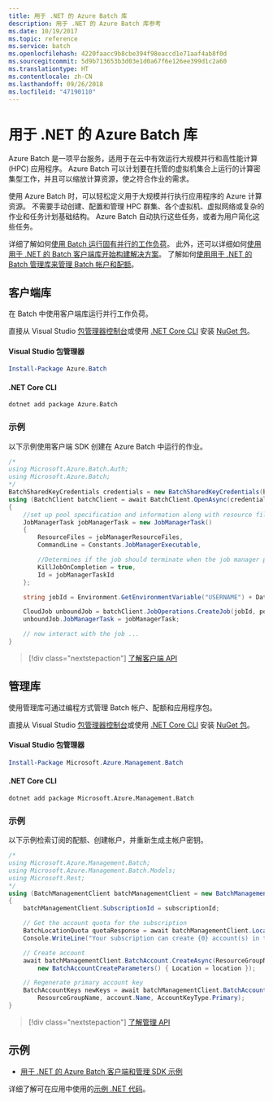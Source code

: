 ```yaml
---
title: 用于 .NET 的 Azure Batch 库
description: 用于 .NET 的 Azure Batch 库参考
ms.date: 10/19/2017
ms.topic: reference
ms.service: batch
ms.openlocfilehash: 4220faacc9b8cbe394f98eaccd1e71aaf4ab8f0d
ms.sourcegitcommit: 5d9b713653b3d03e1d0a67f6e126ee399d1c2a60
ms.translationtype: HT
ms.contentlocale: zh-CN
ms.lasthandoff: 09/26/2018
ms.locfileid: "47190110"
---
```

# <a name="azure-batch-libraries-for-net"></a>用于 .NET 的 Azure Batch 库

Azure Batch 是一项平台服务，适用于在云中有效运行大规模并行和高性能计算 (HPC) 应用程序。 Azure Batch 可以计划要在托管的虚拟机集合上运行的计算密集型工作，并且可以缩放计算资源，使之符合作业的需求。

使用 Azure Batch 时，可以轻松定义用于大规模并行执行应用程序的 Azure 计算资源。 不需要手动创建、配置和管理 HPC 群集、各个虚拟机、虚拟网络或复杂的作业和任务计划基础结构。 Azure Batch 自动执行这些任务，或者为用户简化这些任务。

详细了解如何[使用 Batch 运行固有并行的工作负荷](/azure/batch/batch-technical-overview)。 此外，还可以详细如何[使用用于 .NET 的 Batch 客户端库开始构建解决方案](/azure/batch/batch-dotnet-get-started)。 了解如何[使用用于 .NET 的 Batch 管理库来管理 Batch 帐户和配额](/azure/batch/batch-management-dotnet)。

## <a name="client-library"></a>客户端库

在 Batch 中使用客户端库运行并行工作负荷。

直接从 Visual Studio [包管理器控制台][PackageManager]或使用 [.NET Core CLI][DotNetCLI] 安装 [NuGet 包](https://www.nuget.org/packages/Azure.Batch)。

#### <a name="visual-studio-package-manager"></a>Visual Studio 包管理器

```powershell
Install-Package Azure.Batch
```

#### <a name="net-core-cli"></a>.NET Core CLI

```bash
dotnet add package Azure.Batch
```

### <a name="example"></a>示例

以下示例使用客户端 SDK 创建在 Azure Batch 中运行的作业。

```csharp
/*
using Microsoft.Azure.Batch.Auth;
using Microsoft.Azure.Batch;
*/
BatchSharedKeyCredentials credentials = new BatchSharedKeyCredentials(batchUrl, accountName, accountKey);
using (BatchClient batchClient = await BatchClient.OpenAsync(credentials))
{
    //set up pool specification and information along with resource files here
    JobManagerTask jobManagerTask = new JobManagerTask()
    {
        ResourceFiles = jobManagerResourceFiles,
        CommandLine = Constants.JobManagerExecutable,

        //Determines if the job should terminate when the job manager process exits.
        KillJobOnCompletion = true,
        Id = jobManagerTaskId
    };

    string jobId = Environment.GetEnvironmentVariable("USERNAME") + DateTime.UtcNow.ToString("yyyyMMdd-HHmmss");

    CloudJob unboundJob = batchClient.JobOperations.CreateJob(jobId, poolInformation);
    unboundJob.JobManagerTask = jobManagerTask;

    // now interact with the job ...
}
```

> [!div class="nextstepaction"]
> [了解客户端 API](/dotnet/api/overview/azure/batch/client)

## <a name="management-library"></a>管理库

使用管理库可通过编程方式管理 Batch 帐户、配额和应用程序包。

直接从 Visual Studio [包管理器控制台][PackageManager]或使用 [.NET Core CLI][DotNetCLI] 安装 [NuGet 包](https://www.nuget.org/packages/Microsoft.Azure.Management.Batch)。

#### <a name="visual-studio-package-manager"></a>Visual Studio 包管理器

```powershell
Install-Package Microsoft.Azure.Management.Batch
```

#### <a name="net-core-cli"></a>.NET Core CLI

```bash
dotnet add package Microsoft.Azure.Management.Batch
```

### <a name="example"></a>示例

以下示例检索订阅的配额、创建帐户，并重新生成主帐户密钥。

```csharp
/*
using Microsoft.Azure.Management.Batch;
using Microsoft.Azure.Management.Batch.Models;
using Microsoft.Rest;
*/
using (BatchManagementClient batchManagementClient = new BatchManagementClient(new TokenCredentials(accessToken)))
{
    batchManagementClient.SubscriptionId = subscriptionId;

    // Get the account quota for the subscription
    BatchLocationQuota quotaResponse = await batchManagementClient.Location.GetQuotasAsync(location);
    Console.WriteLine("Your subscription can create {0} account(s) in the {1} region.", quotaResponse.AccountQuota, location);

    // Create account
    await batchManagementClient.BatchAccount.CreateAsync(ResourceGroupName, accountName, 
        new BatchAccountCreateParameters() { Location = location });

    // Regenerate primary account key
    BatchAccountKeys newKeys = await batchManagementClient.BatchAccount.RegenerateKeyAsync(
        ResourceGroupName, account.Name, AccountKeyType.Primary);
}
```

> [!div class="nextstepaction"]
> [了解管理 API](/dotnet/api/overview/azure/batch/management)

## <a name="samples"></a>示例

* [用于 .NET 的 Azure Batch 客户端和管理 SDK 示例](https://github.com/Azure/azure-batch-samples/tree/master/CSharp)

详细了解可在应用中使用的[示例 .NET 代码](https://azure.microsoft.com/resources/samples/?platform=dotnet)。

[PackageManager]: https://docs.microsoft.com/nuget/tools/package-manager-console
[DotNetCLI]: https://docs.microsoft.com/dotnet/core/tools/dotnet-add-package
